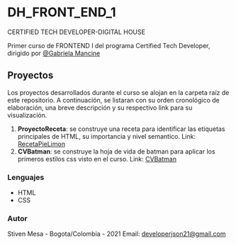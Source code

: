 # DH_FRONT_END_1
CERTIFIED TECH DEVELOPER-DIGITAL HOUSE

Primer curso de FRONTEND I del programa Certified Tech Developer, dirigido por [@Gabriela Mancine](https://github.com/gabimancini)

## Proyectos

Los proyectos desarrollados durante el curso se alojan en la carpeta raíz de este repositorio. A continuación, se listaran con su orden cronológico de elaboración, una breve descripción y su respectivo link para su visualización.
 1. **ProyectoReceta**: se construye una receta para identificar las etiquetas principales de HTML, su importancia y nivel semantico. Link: [RecetaPieLimon](https://github.com/developerjson21/DH_FRONT_END_1/blob/main/Receta_Lemon_Pie/index.html) 
 2. **CVBatman**: se construye la hoja de vida de batman para aplicar los primeros estilos css visto en el curso. Link: [CVBatman]()

### Lenguajes
 - HTML
 - CSS

### Autor
Stiven Mesa - Bogota/Colombia - 2021
Email: developerjson21@gmail.com


